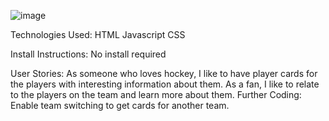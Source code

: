 ![image](https://user-images.githubusercontent.com/79816378/116829885-2b86bc00-ab6c-11eb-93d6-a890f5a0f160.png)

Technologies Used: HTML Javascript CSS

Install Instructions: No install required

User Stories: As someone who loves hockey, I like to have player cards for the players with interesting information about them. As a fan, I like to relate to the players on the team and learn more about them.
Further Coding: Enable team switching to get cards for another team.

